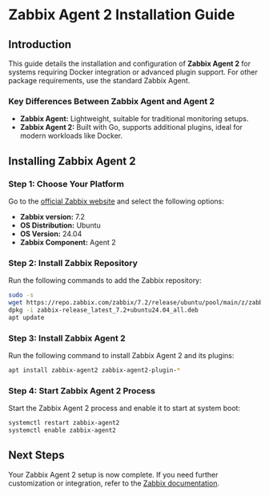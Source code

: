 # Zabbix Agent 2 Installation Guide

## Introduction
This guide details the installation and configuration of **Zabbix Agent 2** for systems requiring Docker integration or advanced plugin support. For other package requirements, use the standard Zabbix Agent.

### Key Differences Between Zabbix Agent and Agent 2
- **Zabbix Agent:** Lightweight, suitable for traditional monitoring setups.
- **Zabbix Agent 2:** Built with Go, supports additional plugins, ideal for modern workloads like Docker.

## Installing Zabbix Agent 2

### Step 1: Choose Your Platform
Go to the [official Zabbix website](https://www.zabbix.com/download?os_distribution=ubuntu) and select the following options:

- **Zabbix version:** 7.2
- **OS Distribution:** Ubuntu
- **OS Version:** 24.04
- **Zabbix Component:** Agent 2

### Step 2: Install Zabbix Repository
Run the following commands to add the Zabbix repository:
```bash
sudo -s
wget https://repo.zabbix.com/zabbix/7.2/release/ubuntu/pool/main/z/zabbix-release/zabbix-release_latest_7.2+ubuntu24.04_all.deb
dpkg -i zabbix-release_latest_7.2+ubuntu24.04_all.deb
apt update
```

### Step 3: Install Zabbix Agent 2
Run the following command to install Zabbix Agent 2 and its plugins:
```bash
apt install zabbix-agent2 zabbix-agent2-plugin-*
```

### Step 4: Start Zabbix Agent 2 Process
Start the Zabbix Agent 2 process and enable it to start at system boot:
```bash
systemctl restart zabbix-agent2
systemctl enable zabbix-agent2
```

## Next Steps
Your Zabbix Agent 2 setup is now complete. If you need further customization or integration, refer to the [Zabbix documentation](https://www.zabbix.com/documentation/current).
